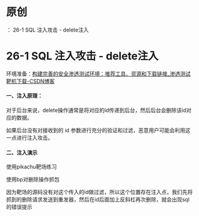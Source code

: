 # 原创
：  26-1 SQL 注入攻击 - delete注入

# 26-1 SQL 注入攻击 - delete注入

环境准备：[构建完善的安全渗透测试环境：推荐工具、资源和下载链接_渗透测试靶机下载-CSDN博客](https://blog.csdn.net/weixin_43263566/article/details/129031187)

#### 一、注入原理：

对于后台来说，delete操作通常是将对应的id传递到后台，然后后台会删除该id对应的数据。

如果后台没有对接收到的 id 参数进行充分的验证和过滤，恶意用户可能会利用这一点进行注入攻击。

#### 二、注入演示

使用pikachu靶场练习

使用bp对删除操作抓包

因为靶场的源码没有对这个传入的id做过滤，所以这个位置存在注入点，我们先将抓到的删除请求发送到重发器，然后在id后面加上反斜杠再次删除，就会出现sql的错误提示

 
